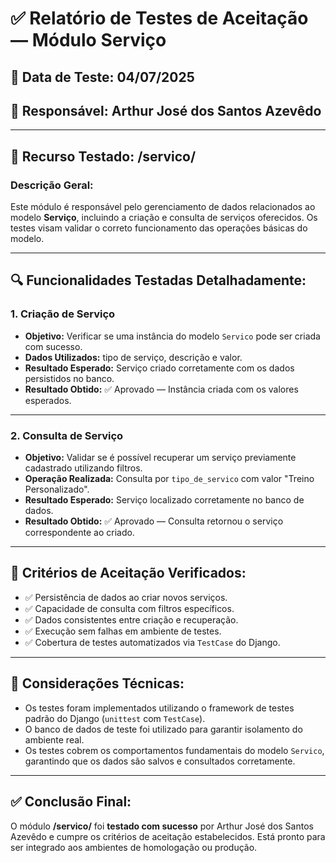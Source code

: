 # ✅ Relatório de Testes de Aceitação — Módulo **Serviço**

## 📅 Data de Teste: 04/07/2025

## 👤 Responsável: Arthur José dos Santos Azevêdo

---

## 🧩 Recurso Testado: **/servico/**

### Descrição Geral:

Este módulo é responsável pelo gerenciamento de dados relacionados ao modelo **Serviço**, incluindo a criação e consulta de serviços oferecidos. Os testes visam validar o correto funcionamento das operações básicas do modelo.

---

## 🔍 Funcionalidades Testadas Detalhadamente:

### 1. **Criação de Serviço**

- **Objetivo:** Verificar se uma instância do modelo `Servico` pode ser criada com sucesso.
- **Dados Utilizados:** tipo de serviço, descrição e valor.
- **Resultado Esperado:** Serviço criado corretamente com os dados persistidos no banco.
- **Resultado Obtido:** ✅ Aprovado — Instância criada com os valores esperados.

---

### 2. **Consulta de Serviço**

- **Objetivo:** Validar se é possível recuperar um serviço previamente cadastrado utilizando filtros.
- **Operação Realizada:** Consulta por `tipo_de_servico` com valor "Treino Personalizado".
- **Resultado Esperado:** Serviço localizado corretamente no banco de dados.
- **Resultado Obtido:** ✅ Aprovado — Consulta retornou o serviço correspondente ao criado.

---

## 🧪 Critérios de Aceitação Verificados:

- ✅ Persistência de dados ao criar novos serviços.
- ✅ Capacidade de consulta com filtros específicos.
- ✅ Dados consistentes entre criação e recuperação.
- ✅ Execução sem falhas em ambiente de testes.
- ✅ Cobertura de testes automatizados via `TestCase` do Django.

---

## 📌 Considerações Técnicas:

- Os testes foram implementados utilizando o framework de testes padrão do Django (`unittest` com `TestCase`).
- O banco de dados de teste foi utilizado para garantir isolamento do ambiente real.
- Os testes cobrem os comportamentos fundamentais do modelo `Servico`, garantindo que os dados são salvos e consultados corretamente.

---

## ✅ Conclusão Final:

O módulo **/servico/** foi **testado com sucesso** por Arthur José dos Santos Azevêdo e cumpre os critérios de aceitação estabelecidos. Está pronto para ser integrado aos ambientes de homologação ou produção.
